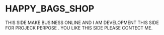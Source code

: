 # HAPPY_BAGS_SHOP
THIS SIDE MAKE BUSINESS ONLINE AND  I AM DEVELOPMENT THIS SIDE FOR PROJECK PERPOSE . YOU LIKE THIS SIDE  PLEASE CONTECT ME.
